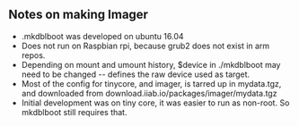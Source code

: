 ## Notes on making Imager

* .mkdblboot was developed on ubuntu 16.04
* Does not run on Raspbian rpi, because grub2 does not exist in arm repos.
* Depending on mount and umount history, $device in ./mkdblboot may need to be changed -- defines the raw device used as target.
* Most of the config for tinycore, and imager, is tarred up in mydata.tgz, and downloaded from download.iiab.io/packages/imager/mydata.tgz
* Initial development was on tiny core, it was easier to run as non-root. So mkdblboot still requires that.

